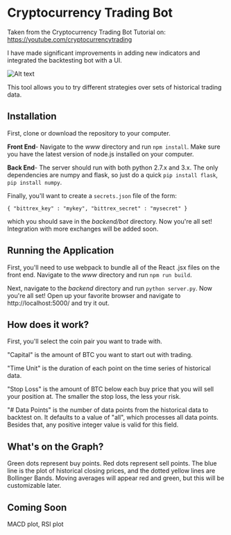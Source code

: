 # Cryptocurrency Trading Bot

Taken from the Cryptocurrency Trading Bot Tutorial on: https://youtube.com/cryptocurrencytrading

I have made significant improvements in adding new indicators and integrated the backtesting bot with a UI.

![Alt text](/cryptobot.jpg "The dashboard")

This tool allows you to try different strategies over sets of historical trading data.

## Installation

First, clone or download the repository to your computer.

**Front End**- Navigate to the *www* directory and run `npm install`. Make sure you have the latest version of node.js installed on your computer.

**Back End**- The server should run with both python 2.7.x and 3.x. The only dependencies are numpy and flask, so just do a quick `pip install flask`, `pip install numpy`.

Finally, you'll want to create a `secrets.json` file of the form:

``
{
   "bittrex_key" : "mykey",
   "bittrex_secret" : "mysecret"
}
``

which you should save in the *backend/bot* directory. Now you're all set! Integration with more exchanges will be added soon.

## Running the Application

First, you'll need to use webpack to bundle all of the React .jsx files on the front end. Navigate to the *www* directory and run `npm run build`.

Next, navigate to the *backend* directory and run `python server.py`. Now you're all set! Open up your favorite browser and navigate to http://localhost:5000/ and try it out.

## How does it work?

First, you'll select the coin pair you want to trade with. 

"Capital" is the amount of BTC you want to start out with trading.

"Time Unit" is the duration of each point on the time series of historical data.

"Stop Loss" is the amount of BTC below each buy price that you will sell your position at. The smaller the stop loss, the less your risk.

"# Data Points" is the number of data points from the historical data to backtest on. It defaults to a value of "all", which processes all data points. Besides that, any positive integer value is valid for this field.

## What's on the Graph?

Green dots represent buy points. Red dots represent sell points. The blue line is the plot of historical closing prices, and the dotted yellow lines are Bollinger Bands. Moving averages will appear red and green, but this will be customizable later.

## Coming Soon

MACD plot, RSI plot

